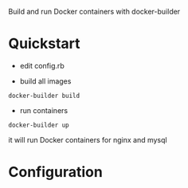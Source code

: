 Build and run Docker containers with docker-builder

# Quickstart

* edit config.rb

* build all images
```
docker-builder build
```

* run containers
```
docker-builder up
```

it will run Docker containers for nginx and mysql



# Configuration

